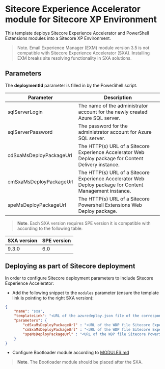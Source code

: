 # Sitecore Experience Accelerator module for Sitecore XP Environment


This template deploys Sitecore Experience Accelerator and PowerShell Extensions modules into a Sitecore XP Environment.

> Note. Email Experience Manager (EXM) module version 3.5 is not compatible with Sitecore Experience Accelerator (SXA). Installing EXM breaks site resolving functionality in SXA solutions.

## Parameters

The **deploymentId** parameter is filled in by the PowerShell script.

| Parameter                                    | Description
-----------------------------------------------|------------------------------------------------
| sqlServerLogin                               | The name of the administrator account for the newly created Azure SQL server.
| sqlServerPassword                            | The password for the administrator account for Azure SQL server.
| cdSxaMsDeployPackageUrl                      | The HTTP(s) URL of a Sitecore Experience Accelerator Web Deploy package for Content Delivery instance.
| cmSxaMsDeployPackageUrl                      | The HTTP(s) URL of a Sitecore Experience Accelerator Web Deploy package for Content Management instance.
| speMsDeployPackageUrl                        | The HTTP(s) URL of a Sitecore Powershell Extensions Web Deploy package.


> **Note**. Each SXA version requires SPE version it is compatible with according to the following table:

| SXA version   | SPE version
----------------|-------------
| 9.3.0         | 6.0

## Deploying as part of Sitecore deployment

In order to configure Sitecore deployment parameters to include Sitecore Experience Accelerator:

* Add the following snippet to the `modules` parameter (ensure the template link is pointing to the right SXA version):

```JSON
{
    "name": "sxa",
    "templateLink": "<URL of the azuredeploy.json file of the corresponding topology *.azuredeploy.json>",
    "parameters": {
        "cdSxaMsDeployPackageUrl" : "<URL of the WDP file Sitecore Experience Accelerator * CD.scwdp.zip>",
        "cmSxaMsDeployPackageUrl" : "<URL of the WDP file Sitecore Experience Accelerator *.scwdp.zip>",
        "speMsDeployPackageUrl" : "<URL of the WDP file Sitecore PowerShell Extensions *.scwdp.zip>",
    }
}
```

* Configure Bootloader module according to [MODULES.md](../../MODULES.md)
> **Note**. The Bootloader module should be placed after the SXA.